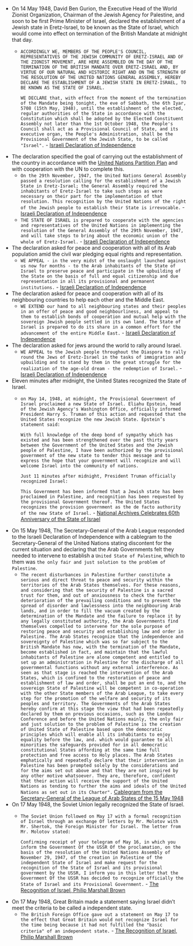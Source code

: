 - On 14 May 1948, David Ben Gurion, the Executive Head of the World Zionist Organization, Chairman of the Jewish Agency for Palestine, and soon to be first Prime Minister of Israel, declared the establishment of a Jewish state in Eretz-Israel, to be known as the State of Israel, which would come into effect on termination of the British Mandate at midnight that day.
    - `ACCORDINGLY WE, MEMBERS OF THE PEOPLE'S COUNCIL, REPRESENTATIVES OF THE JEWISH COMMUNITY OF ERETZ-ISRAEL AND OF THE ZIONIST MOVEMENT, ARE HERE ASSEMBLED ON THE DAY OF THE TERMINATION OF THE BRITISH MANDATE OVER ERETZ-ISRAEL AND, BY VIRTUE OF OUR NATURAL AND HISTORIC RIGHT AND ON THE STRENGTH OF THE RESOLUTION OF THE UNITED NATIONS GENERAL ASSEMBLY, HEREBY DECLARE THE ESTABLISHMENT OF A JEWISH STATE IN ERETZ-ISRAEL, TO BE KNOWN AS THE STATE OF ISRAEL.`
      
      `WE DECLARE that, with effect from the moment of the termination of the Mandate being tonight, the eve of Sabbath, the 6th Iyar, 5708 (15th May, 1948), until the establishment of the elected, regular authorities of the State in accordance with the Constitution which shall be adopted by the Elected Constituent Assembly not later than the 1st October 1948, the People's Council shall act as a Provisional Council of State, and its executive organ, the People's Administration, shall be the Provisional Government of the Jewish State, to be called "Israel".` - [Israeli Declaration of Independence](https://avalon.law.yale.edu/20th_century/israel.asp)
- The declaration specified the goal of carrying out the establishment of the country in accordance with the [United Nations Partition Plan](1947%20UN%20Partition%20Plan%20for%20Palestine,%20Resolution%20181.md) and with cooperation with the UN to complete this.
    - `On the 29th November, 1947, the United Nations General Assembly passed a resolution calling for the establishment of a Jewish State in Eretz-Israel; the General Assembly required the inhabitants of Eretz-Israel to take such steps as were necessary on their part for the implementation of that resolution. This recognition by the United Nations of the right of the Jewish people to establish their State is irrevocable.` - [Israeli Declaration of Independence](https://avalon.law.yale.edu/20th_century/israel.asp)
    - `THE STATE OF ISRAEL is prepared to cooperate with the agencies and representatives of the United Nations in implementing the resolution of the General Assembly of the 29th November, 1947, and will take steps to bring about the economic union of the whole of Eretz-Israel.` - [Israeli Declaration of Independence](https://avalon.law.yale.edu/20th_century/israel.asp)
- The declaration asked for peace and cooperation with all of its Arab population amid the civil war pledging equal rights and representation.
    - `WE APPEAL - in the very midst of the onslaught launched against us now for months - to the Arab inhabitants of the State of Israel to preserve peace and participate in the upbuilding of the State on the basis of full and equal citizenship and due representation in all its provisional and permanent institutions.` - [Israeli Declaration of Independence](https://avalon.law.yale.edu/20th_century/israel.asp)
- The declaration asked for peace and cooperation with all of its neighbouring countries to help each other and the Middle East.
    - `WE EXTEND our hand to all neighbouring states and their peoples in an offer of peace and good neighbourliness, and appeal to them to establish bonds of cooperation and mutual help with the sovereign Jewish people settled in its own land. The State of Israel is prepared to do its share in a common effort for the advancement of the entire Middle East.` - [Israeli Declaration of Independence](https://avalon.law.yale.edu/20th_century/israel.asp)
- The declaration asked for jews around the world to rally around Israel.
    - `WE APPEAL to the Jewish people throughout the Diaspora to rally round the Jews of Eretz-Israel in the tasks of immigration and upbuilding and to stand by them in the great struggle for the realization of the age-old dream - the redemption of Israel.` - [Israeli Declaration of Independence](https://avalon.law.yale.edu/20th_century/israel.asp)
- Eleven minutes after midnight, the United States recognized the State of Israel.
    - `on May 14, 1948, at midnight, the Provisional Government of Israel proclaimed a new State of Israel. Eliahu Epstein, head of the Jewish Agency's Washington Office, officially informed President Harry S. Truman of this action and requested that the United States recognize the new Jewish State. Epstein’s statement said:`
      
      `With full knowledge of the deep bond of sympathy which has existed and has been strengthened over the past thirty years between the Government of the United States and the Jewish people of Palestine, I have been authorized by the provisional government of the new state to tender this message and to express the hope that your government will recognize and will welcome Israel into the community of nations.`
      
      `Just 11 minutes after midnight, President Truman officially recognized Israel:`
      
      `This Government has been informed that a Jewish state has been proclaimed in Palestine, and recognition has been requested by the provisional Government thereof. The United States recognizes the provision government as the de facto authority of the new State of Israel.` - [National Archives Celebrates 60th Anniversary of the State of Israel]([https://avalon.law.yale.edu/20th_century/israel.asp](https://www.archives.gov/press/press-releases/2008-278))
- On 15 May 1948, The Secretary-General of the Arab League responded to the Israeli Declaration of Independence with a cablegram to the Secretary-General of the United Nations stating discontent for the current situation and declaring that the Arab Governments felt they needed to intervene to establish a `United State of Palestine`, which to them was `the only fair and just solution to the problem of Palestine`.
    - `The recent disturbances in Palestine further constitute a serious and direct threat to peace and security within the territories of the Arab States themselves. For these reasons, and considering that the security of Palestine is a sacred trust for them, and out of anxiousness to check the further deterioration of the prevailing conditions and to prevent the spread of disorder and lawlessness into the neighbouring Arab lands, and in order to fill the vacuum created by the determination of the Mandate and the failure to replace it by any legally constituted authority, the Arab Governments find themselves compelled to intervene for the sole purpose of restoring peace and security and establishing law and order in Palestine. The Arab States recognize that the independence and sovereignty of Palestine which was so far subject to the British Mandate has now, with the termination of the Mandate, become established in fact, and maintain that the lawful inhabitants of Palestine are alone competent and entitled to set up an administration in Palestine for the discharge of all governmental functions without any external interference. As seen as that stage is reached the intervention of the Arab States, which is confined to the restoration of peace and establishment of law and order, shall be put an end to, and the sovereign State of Palestine will be competent in co-operation with the other State members of the Arab League, to take every step for the promotion of the welfare and security of its peoples and territory. The Governments of the Arab States hereby confirm at this stage the view that had been repeatedly declared by them on previous occasions, such as the London Conference and before the United Nations mainly, the only fair and just solution to the problem of Palestine is the creation of United State of Palestine based upon the democratic principles which will enable all its inhabitants to enjoy equality before the law, and. which would guarantee to all minorities the safeguards provided for in all democratic constitutional States affording at the same time full protection and free access to Holy places. The Arab States emphatically and repeatedly declare that their intervention in Palestine has been prompted solely by the considerations and for the aims set out above and that they are not inspired by any other motive whatsoever. They are, therefore, confident that their action will receive the support of the United Nations as tending to further the aims and ideals of the United Nations as set out in its Charter".` [Cablegram from the Secretary-General of the League of Arab States of the 15 May 1948]([https://www.un.org/Docs/journal/asp/ws.asp?m=S/745](https://upload.wikimedia.org/wikipedia/commons/2/29/Cablegram_dated_15_May_1948_addressed_to_the_Secretary-General_by_the_Secretary-General_of_the_League_of_Arab_States.pdf))
- On 17 May 1948, the Soviet Union legally recognized the State of Israel.
    - `The Soviet Union followed on May 17 with a formal recognition of Israel through an exchange Of letters by Mr. Molotov with Mr. Shertok, the Foreign Minister for Israel. The letter from Mr. Molotov stated:`
      
      `Confirming receipt of your telegram of May 16, in which you inform the Government Of the USSR Of the proclamation, on the basis of the resolution of the United Nations Assembly of November 29, 1947, of the creation in Palestine of the independent State of Israel and make request for the recognition of the State of Israel and its provisional government by the USSR, I inform you in this letter that the Government Of the USSR has decided to recognize officially the State of Israel and its Provisional Government.` - [The Recognition of Israel, Philip Marshall Brown]([https://sci.bban.top/pdf/10.2307/2193961.pdf](https://annas-archive.org/scidb/10.2307/2193961))
- On 17 May 1948, Great Britain made a statement saying Israel didn’t meet the criteria to be called a independent state.
    - `The British Foreign Office gave out a statement on May 17 to the effect that Great Britain would not recognize Israel for the time being because it had not fulfilled the "basic criteria" of an independent state.` - [The Recognition of Israel, Philip Marshall Brown]([https://sci.bban.top/pdf/10.2307/2193961.pdf](https://annas-archive.org/scidb/10.2307/2193961))